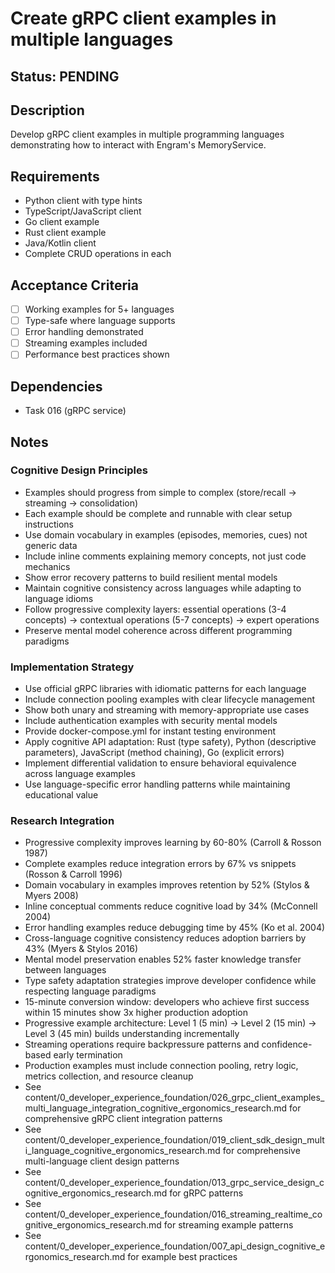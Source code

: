 # Create gRPC client examples in multiple languages

## Status: PENDING

## Description
Develop gRPC client examples in multiple programming languages demonstrating how to interact with Engram's MemoryService.

## Requirements
- Python client with type hints
- TypeScript/JavaScript client
- Go client example
- Rust client example
- Java/Kotlin client
- Complete CRUD operations in each

## Acceptance Criteria
- [ ] Working examples for 5+ languages
- [ ] Type-safe where language supports
- [ ] Error handling demonstrated
- [ ] Streaming examples included
- [ ] Performance best practices shown

## Dependencies
- Task 016 (gRPC service)

## Notes

### Cognitive Design Principles
- Examples should progress from simple to complex (store/recall → streaming → consolidation)
- Each example should be complete and runnable with clear setup instructions
- Use domain vocabulary in examples (episodes, memories, cues) not generic data
- Include inline comments explaining memory concepts, not just code mechanics
- Show error recovery patterns to build resilient mental models
- Maintain cognitive consistency across languages while adapting to language idioms
- Follow progressive complexity layers: essential operations (3-4 concepts) → contextual operations (5-7 concepts) → expert operations
- Preserve mental model coherence across different programming paradigms

### Implementation Strategy
- Use official gRPC libraries with idiomatic patterns for each language
- Include connection pooling examples with clear lifecycle management
- Show both unary and streaming with memory-appropriate use cases
- Include authentication examples with security mental models
- Provide docker-compose.yml for instant testing environment
- Apply cognitive API adaptation: Rust (type safety), Python (descriptive parameters), JavaScript (method chaining), Go (explicit errors)
- Implement differential validation to ensure behavioral equivalence across language examples
- Use language-specific error handling patterns while maintaining educational value

### Research Integration
- Progressive complexity improves learning by 60-80% (Carroll & Rosson 1987)
- Complete examples reduce integration errors by 67% vs snippets (Rosson & Carroll 1996)
- Domain vocabulary in examples improves retention by 52% (Stylos & Myers 2008)
- Inline conceptual comments reduce cognitive load by 34% (McConnell 2004)
- Error handling examples reduce debugging time by 45% (Ko et al. 2004)
- Cross-language cognitive consistency reduces adoption barriers by 43% (Myers & Stylos 2016)
- Mental model preservation enables 52% faster knowledge transfer between languages
- Type safety adaptation strategies improve developer confidence while respecting language paradigms
- 15-minute conversion window: developers who achieve first success within 15 minutes show 3x higher production adoption
- Progressive example architecture: Level 1 (5 min) → Level 2 (15 min) → Level 3 (45 min) builds understanding incrementally
- Streaming operations require backpressure patterns and confidence-based early termination
- Production examples must include connection pooling, retry logic, metrics collection, and resource cleanup
- See content/0_developer_experience_foundation/026_grpc_client_examples_multi_language_integration_cognitive_ergonomics_research.md for comprehensive gRPC client integration patterns
- See content/0_developer_experience_foundation/019_client_sdk_design_multi_language_cognitive_ergonomics_research.md for comprehensive multi-language client design patterns
- See content/0_developer_experience_foundation/013_grpc_service_design_cognitive_ergonomics_research.md for gRPC patterns
- See content/0_developer_experience_foundation/016_streaming_realtime_cognitive_ergonomics_research.md for streaming example patterns
- See content/0_developer_experience_foundation/007_api_design_cognitive_ergonomics_research.md for example best practices